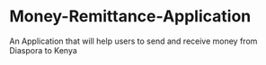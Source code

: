 # Money-Remittance-Application
An Application that will help users to send and receive money from Diaspora to Kenya
